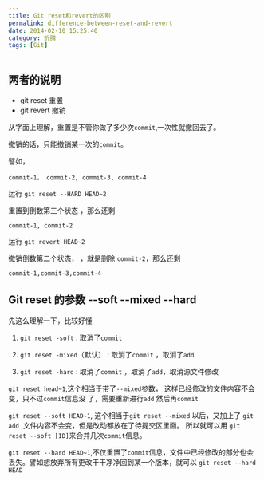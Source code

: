 ```yaml
---
title: Git reset和revert的区别
permalink: difference-between-reset-and-revert
date: 2014-02-10 15:25:40
category: 折腾
tags: [Git]
---
```


## 两者的说明
- git reset 重置
- git revert 撤销

从字面上理解，重置是不管你做了多少次`commit`,一次性就撤回去了。

撤销的话，只能撤销某一次的`commit`。

譬如，

`commit-1， commit-2, commit-3, commit-4`

运行 `git reset --HARD HEAD~2`

重置到倒数第三个状态  ，那么还剩

`commit-1, commit-2`

运行  `git revert HEAD~2`

撤销倒数第二个状态， ，就是删除 `commit-2`，那么还剩

`commit-1,commit-3,commit-4`


## Git reset 的参数 --soft  --mixed --hard

先这么理解一下，比较好懂

1. `git reset -soft` : 取消了`commit`  

2. `git reset -mixed`（默认） : 取消了`commit` ，取消了`add`

3. `git reset -hard` : 取消了`commit` ，取消了`add`，取消源文件修改



`git reset head~1`,这个相当于带了`--mixed`参数， 这样已经修改的文件内容不会变，只不过`commit`信息没 了，需要重新进行`add` 然后再`commit`


`git reset --soft HEAD~1`, 这个相当于`git reset --mixed` 以后，又加上了 `git add` ,文件内容不会变，但是改动都放在了待提交区里面。  所以就可以用 `git reset --soft [ID]`来合并几次`commit`信息。


`git reset --hard HEAD~1`,不仅重置了`commit`信息，文件中已经修改的部分也会丢失。譬如想放弃所有更改干干净净回到某一个版本，就可以 `git reset --hard HEAD`
